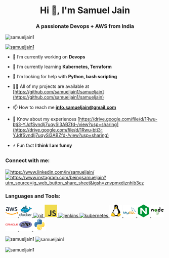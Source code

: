 <h1 align="center">Hi 👋, I'm Samuel Jain</h1>
<h3 align="center">A passionate Devops + AWS from India</h3>

<p align="left"> <img src="https://komarev.com/ghpvc/?username=samueljain1&label=Profile%20views&color=0e75b6&style=flat" alt="samueljain1" /> </p>

<p align="left"> <a href="https://github.com/ryo-ma/github-profile-trophy"><img src="https://github-profile-trophy.vercel.app/?username=samueljain1" alt="samueljain1" /></a> </p>

- 🔭 I’m currently working on **Devops**

- 🌱 I’m currently learning **Kubernetes, Terraform**

- 🤝 I’m looking for help with **Python, bash scripting**

- 👨‍💻 All of my projects are available at [https://github.com/samueljain1/samueljain](https://github.com/samueljain1/samueljain)

- 📫 How to reach me **info.samueljain@gmail.com**

- 📄 Know about my experiences [https://drive.google.com/file/d/1Rwu-btj3-YJdfSvndIj7uqySl3ABZfd-/view?usp=sharing](https://drive.google.com/file/d/1Rwu-btj3-YJdfSvndIj7uqySl3ABZfd-/view?usp=sharing)

- ⚡ Fun fact **I think I am funny**

<h3 align="left">Connect with me:</h3>
<p align="left">
<a href="https://linkedin.com/in/https://www.linkedin.com/in/samueljain/" target="blank"><img align="center" src="https://raw.githubusercontent.com/rahuldkjain/github-profile-readme-generator/master/src/images/icons/Social/linked-in-alt.svg" alt="https://www.linkedin.com/in/samueljain/" height="30" width="40" /></a>
<a href="https://instagram.com/https://www.instagram.com/beingsamueljain?utm_source=ig_web_button_share_sheet&igsh=znvpmxdiznhib3ez" target="blank"><img align="center" src="https://raw.githubusercontent.com/rahuldkjain/github-profile-readme-generator/master/src/images/icons/Social/instagram.svg" alt="https://www.instagram.com/beingsamueljain?utm_source=ig_web_button_share_sheet&igsh=znvpmxdiznhib3ez" height="30" width="40" /></a>
</p>

<h3 align="left">Languages and Tools:</h3>
<p align="left"> <a href="https://aws.amazon.com" target="_blank" rel="noreferrer"> <img src="https://raw.githubusercontent.com/devicons/devicon/master/icons/amazonwebservices/amazonwebservices-original-wordmark.svg" alt="aws" width="40" height="40"/> </a> <a href="https://www.docker.com/" target="_blank" rel="noreferrer"> <img src="https://raw.githubusercontent.com/devicons/devicon/master/icons/docker/docker-original-wordmark.svg" alt="docker" width="40" height="40"/> </a> <a href="https://git-scm.com/" target="_blank" rel="noreferrer"> <img src="https://www.vectorlogo.zone/logos/git-scm/git-scm-icon.svg" alt="git" width="40" height="40"/> </a> <a href="https://developer.mozilla.org/en-US/docs/Web/JavaScript" target="_blank" rel="noreferrer"> <img src="https://raw.githubusercontent.com/devicons/devicon/master/icons/javascript/javascript-original.svg" alt="javascript" width="40" height="40"/> </a> <a href="https://www.jenkins.io" target="_blank" rel="noreferrer"> <img src="https://www.vectorlogo.zone/logos/jenkins/jenkins-icon.svg" alt="jenkins" width="40" height="40"/> </a> <a href="https://kubernetes.io" target="_blank" rel="noreferrer"> <img src="https://www.vectorlogo.zone/logos/kubernetes/kubernetes-icon.svg" alt="kubernetes" width="40" height="40"/> </a> <a href="https://www.linux.org/" target="_blank" rel="noreferrer"> <img src="https://raw.githubusercontent.com/devicons/devicon/master/icons/linux/linux-original.svg" alt="linux" width="40" height="40"/> </a> <a href="https://www.mysql.com/" target="_blank" rel="noreferrer"> <img src="https://raw.githubusercontent.com/devicons/devicon/master/icons/mysql/mysql-original-wordmark.svg" alt="mysql" width="40" height="40"/> </a> <a href="https://www.nginx.com" target="_blank" rel="noreferrer"> <img src="https://raw.githubusercontent.com/devicons/devicon/master/icons/nginx/nginx-original.svg" alt="nginx" width="40" height="40"/> </a> <a href="https://nodejs.org" target="_blank" rel="noreferrer"> <img src="https://raw.githubusercontent.com/devicons/devicon/master/icons/nodejs/nodejs-original-wordmark.svg" alt="nodejs" width="40" height="40"/> </a> <a href="https://www.oracle.com/" target="_blank" rel="noreferrer"> <img src="https://raw.githubusercontent.com/devicons/devicon/master/icons/oracle/oracle-original.svg" alt="oracle" width="40" height="40"/> </a> <a href="https://www.php.net" target="_blank" rel="noreferrer"> <img src="https://raw.githubusercontent.com/devicons/devicon/master/icons/php/php-original.svg" alt="php" width="40" height="40"/> </a> <a href="https://www.python.org" target="_blank" rel="noreferrer"> <img src="https://raw.githubusercontent.com/devicons/devicon/master/icons/python/python-original.svg" alt="python" width="40" height="40"/> </a> </p>

<p><img align="left" src="https://github-readme-stats.vercel.app/api/top-langs?username=samueljain1&show_icons=true&locale=en&layout=compact" alt="samueljain1" /></p>

<p>&nbsp;<img align="center" src="https://github-readme-stats.vercel.app/api?username=samueljain1&show_icons=true&locale=en" alt="samueljain1" /></p>

<p><img align="center" src="https://github-readme-streak-stats.herokuapp.com/?user=samueljain1&" alt="samueljain1" /></p>
